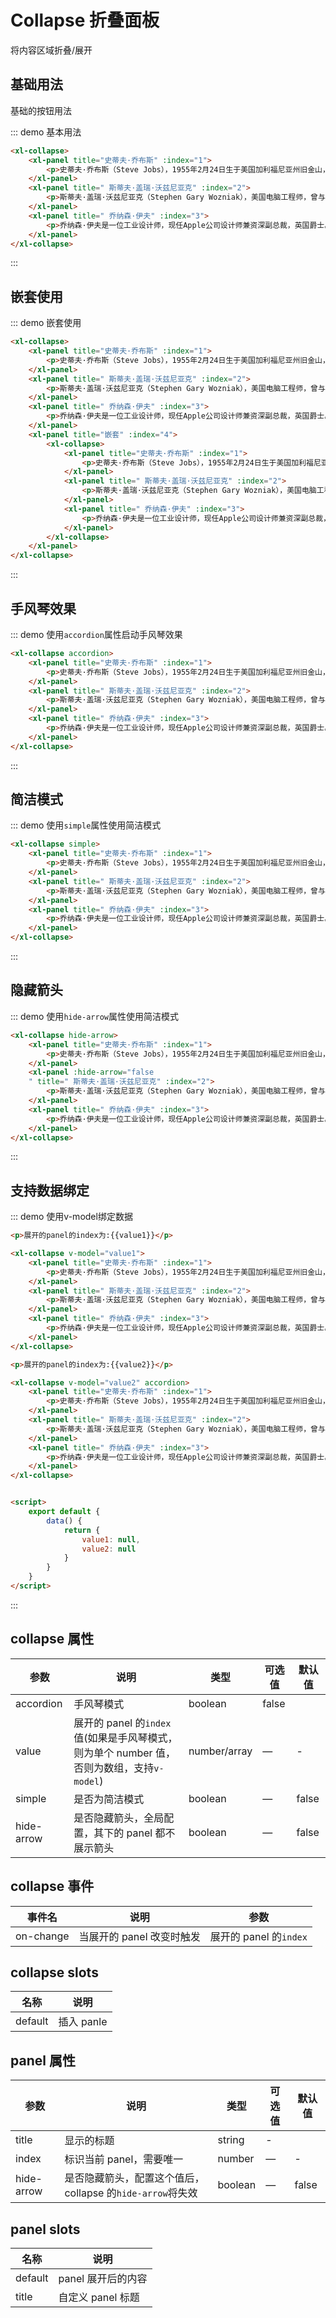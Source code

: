 <script>
    export default {
        data() {
            return {
                value1: null,
                value2: null
            }
        }
    }
</script>

# Collapse 折叠面板

将内容区域折叠/展开

## 基础用法

基础的按钮用法

::: demo 基本用法

```html
<xl-collapse>
    <xl-panel title="史蒂夫·乔布斯" :index="1">
        <p>史蒂夫·乔布斯（Steve Jobs），1955年2月24日生于美国加利福尼亚州旧金山，美国发明家、企业家、美国苹果公司联合创办人。</p>
    </xl-panel>
    <xl-panel title=" 斯蒂夫·盖瑞·沃兹尼亚克" :index="2">
        <p>斯蒂夫·盖瑞·沃兹尼亚克（Stephen Gary Wozniak），美国电脑工程师，曾与史蒂夫·乔布斯合伙创立苹果电脑（今之苹果公司）。斯蒂夫·盖瑞·沃兹尼亚克曾就读于美国科罗拉多大学，后转学入美国著名高等学府加州大学伯克利分校（UC Berkeley）并获得电机工程及计算机（EECS）本科学位（1987年）。</p>
    </xl-panel>
    <xl-panel title=" 乔纳森·伊夫" :index="3">
        <p>乔纳森·伊夫是一位工业设计师，现任Apple公司设计师兼资深副总裁，英国爵士。他曾参与设计了iPod，iMac，iPhone，iPad等众多苹果产品。除了乔布斯，他是对苹果那些著名的产品最有影响力的人。</p>
    </xl-panel>
</xl-collapse>
```

:::

## 嵌套使用

::: demo 嵌套使用

```html
<xl-collapse>
    <xl-panel title="史蒂夫·乔布斯" :index="1">
        <p>史蒂夫·乔布斯（Steve Jobs），1955年2月24日生于美国加利福尼亚州旧金山，美国发明家、企业家、美国苹果公司联合创办人。</p>
    </xl-panel>
    <xl-panel title=" 斯蒂夫·盖瑞·沃兹尼亚克" :index="2">
        <p>斯蒂夫·盖瑞·沃兹尼亚克（Stephen Gary Wozniak），美国电脑工程师，曾与史蒂夫·乔布斯合伙创立苹果电脑（今之苹果公司）。斯蒂夫·盖瑞·沃兹尼亚克曾就读于美国科罗拉多大学，后转学入美国著名高等学府加州大学伯克利分校（UC Berkeley）并获得电机工程及计算机（EECS）本科学位（1987年）。</p>
    </xl-panel>
    <xl-panel title=" 乔纳森·伊夫" :index="3">
        <p>乔纳森·伊夫是一位工业设计师，现任Apple公司设计师兼资深副总裁，英国爵士。他曾参与设计了iPod，iMac，iPhone，iPad等众多苹果产品。除了乔布斯，他是对苹果那些著名的产品最有影响力的人。</p>
    </xl-panel>
    <xl-panel title="嵌套" :index="4">
        <xl-collapse>
            <xl-panel title="史蒂夫·乔布斯" :index="1">
                <p>史蒂夫·乔布斯（Steve Jobs），1955年2月24日生于美国加利福尼亚州旧金山，美国发明家、企业家、美国苹果公司联合创办人。</p>
            </xl-panel>
            <xl-panel title=" 斯蒂夫·盖瑞·沃兹尼亚克" :index="2">
                <p>斯蒂夫·盖瑞·沃兹尼亚克（Stephen Gary Wozniak），美国电脑工程师，曾与史蒂夫·乔布斯合伙创立苹果电脑（今之苹果公司）。斯蒂夫·盖瑞·沃兹尼亚克曾就读于美国科罗拉多大学，后转学入美国著名高等学府加州大学伯克利分校（UC Berkeley）并获得电机工程及计算机（EECS）本科学位（1987年）。</p>
            </xl-panel>
            <xl-panel title=" 乔纳森·伊夫" :index="3">
                <p>乔纳森·伊夫是一位工业设计师，现任Apple公司设计师兼资深副总裁，英国爵士。他曾参与设计了iPod，iMac，iPhone，iPad等众多苹果产品。除了乔布斯，他是对苹果那些著名的产品最有影响力的人。</p>
            </xl-panel>
        </xl-collapse>
    </xl-panel>
</xl-collapse>
```

:::

## 手风琴效果

::: demo 使用`accordion`属性启动手风琴效果

```html
<xl-collapse accordion>
    <xl-panel title="史蒂夫·乔布斯" :index="1">
        <p>史蒂夫·乔布斯（Steve Jobs），1955年2月24日生于美国加利福尼亚州旧金山，美国发明家、企业家、美国苹果公司联合创办人。</p>
    </xl-panel>
    <xl-panel title=" 斯蒂夫·盖瑞·沃兹尼亚克" :index="2">
        <p>斯蒂夫·盖瑞·沃兹尼亚克（Stephen Gary Wozniak），美国电脑工程师，曾与史蒂夫·乔布斯合伙创立苹果电脑（今之苹果公司）。斯蒂夫·盖瑞·沃兹尼亚克曾就读于美国科罗拉多大学，后转学入美国著名高等学府加州大学伯克利分校（UC Berkeley）并获得电机工程及计算机（EECS）本科学位（1987年）。</p>
    </xl-panel>
    <xl-panel title=" 乔纳森·伊夫" :index="3">
        <p>乔纳森·伊夫是一位工业设计师，现任Apple公司设计师兼资深副总裁，英国爵士。他曾参与设计了iPod，iMac，iPhone，iPad等众多苹果产品。除了乔布斯，他是对苹果那些著名的产品最有影响力的人。</p>
    </xl-panel>
</xl-collapse>
```

:::

## 简洁模式

::: demo 使用`simple`属性使用简洁模式

```html
<xl-collapse simple>
    <xl-panel title="史蒂夫·乔布斯" :index="1">
        <p>史蒂夫·乔布斯（Steve Jobs），1955年2月24日生于美国加利福尼亚州旧金山，美国发明家、企业家、美国苹果公司联合创办人。</p>
    </xl-panel>
    <xl-panel title=" 斯蒂夫·盖瑞·沃兹尼亚克" :index="2">
        <p>斯蒂夫·盖瑞·沃兹尼亚克（Stephen Gary Wozniak），美国电脑工程师，曾与史蒂夫·乔布斯合伙创立苹果电脑（今之苹果公司）。斯蒂夫·盖瑞·沃兹尼亚克曾就读于美国科罗拉多大学，后转学入美国著名高等学府加州大学伯克利分校（UC Berkeley）并获得电机工程及计算机（EECS）本科学位（1987年）。</p>
    </xl-panel>
    <xl-panel title=" 乔纳森·伊夫" :index="3">
        <p>乔纳森·伊夫是一位工业设计师，现任Apple公司设计师兼资深副总裁，英国爵士。他曾参与设计了iPod，iMac，iPhone，iPad等众多苹果产品。除了乔布斯，他是对苹果那些著名的产品最有影响力的人。</p>
    </xl-panel>
</xl-collapse>
```

:::

## 隐藏箭头

::: demo 使用`hide-arrow`属性使用简洁模式

```html
<xl-collapse hide-arrow>
    <xl-panel title="史蒂夫·乔布斯" :index="1">
        <p>史蒂夫·乔布斯（Steve Jobs），1955年2月24日生于美国加利福尼亚州旧金山，美国发明家、企业家、美国苹果公司联合创办人。</p>
    </xl-panel>
    <xl-panel :hide-arrow="false
    " title=" 斯蒂夫·盖瑞·沃兹尼亚克" :index="2">
        <p>斯蒂夫·盖瑞·沃兹尼亚克（Stephen Gary Wozniak），美国电脑工程师，曾与史蒂夫·乔布斯合伙创立苹果电脑（今之苹果公司）。斯蒂夫·盖瑞·沃兹尼亚克曾就读于美国科罗拉多大学，后转学入美国著名高等学府加州大学伯克利分校（UC Berkeley）并获得电机工程及计算机（EECS）本科学位（1987年）。</p>
    </xl-panel>
    <xl-panel title=" 乔纳森·伊夫" :index="3">
        <p>乔纳森·伊夫是一位工业设计师，现任Apple公司设计师兼资深副总裁，英国爵士。他曾参与设计了iPod，iMac，iPhone，iPad等众多苹果产品。除了乔布斯，他是对苹果那些著名的产品最有影响力的人。</p>
    </xl-panel>
</xl-collapse>
```

:::

## 支持数据绑定

::: demo 使用v-model绑定数据

```html
<p>展开的panel的index为:{{value1}}</p>

<xl-collapse v-model="value1">
    <xl-panel title="史蒂夫·乔布斯" :index="1">
        <p>史蒂夫·乔布斯（Steve Jobs），1955年2月24日生于美国加利福尼亚州旧金山，美国发明家、企业家、美国苹果公司联合创办人。</p>
    </xl-panel>
    <xl-panel title=" 斯蒂夫·盖瑞·沃兹尼亚克" :index="2">
        <p>斯蒂夫·盖瑞·沃兹尼亚克（Stephen Gary Wozniak），美国电脑工程师，曾与史蒂夫·乔布斯合伙创立苹果电脑（今之苹果公司）。斯蒂夫·盖瑞·沃兹尼亚克曾就读于美国科罗拉多大学，后转学入美国著名高等学府加州大学伯克利分校（UC Berkeley）并获得电机工程及计算机（EECS）本科学位（1987年）。</p>
    </xl-panel>
    <xl-panel title=" 乔纳森·伊夫" :index="3">
        <p>乔纳森·伊夫是一位工业设计师，现任Apple公司设计师兼资深副总裁，英国爵士。他曾参与设计了iPod，iMac，iPhone，iPad等众多苹果产品。除了乔布斯，他是对苹果那些著名的产品最有影响力的人。</p>
    </xl-panel>
</xl-collapse>

<p>展开的panel的index为:{{value2}}</p>

<xl-collapse v-model="value2" accordion>
    <xl-panel title="史蒂夫·乔布斯" :index="1">
        <p>史蒂夫·乔布斯（Steve Jobs），1955年2月24日生于美国加利福尼亚州旧金山，美国发明家、企业家、美国苹果公司联合创办人。</p>
    </xl-panel>
    <xl-panel title=" 斯蒂夫·盖瑞·沃兹尼亚克" :index="2">
        <p>斯蒂夫·盖瑞·沃兹尼亚克（Stephen Gary Wozniak），美国电脑工程师，曾与史蒂夫·乔布斯合伙创立苹果电脑（今之苹果公司）。斯蒂夫·盖瑞·沃兹尼亚克曾就读于美国科罗拉多大学，后转学入美国著名高等学府加州大学伯克利分校（UC Berkeley）并获得电机工程及计算机（EECS）本科学位（1987年）。</p>
    </xl-panel>
    <xl-panel title=" 乔纳森·伊夫" :index="3">
        <p>乔纳森·伊夫是一位工业设计师，现任Apple公司设计师兼资深副总裁，英国爵士。他曾参与设计了iPod，iMac，iPhone，iPad等众多苹果产品。除了乔布斯，他是对苹果那些著名的产品最有影响力的人。</p>
    </xl-panel>
</xl-collapse>


<script>
    export default {
        data() {
            return {
                value1: null,
                value2: null
            }
        }
    }
</script>
```

:::

## collapse 属性

| 参数       | 说明                                                                                      | 类型         | 可选值 | 默认值 |
| ---------- | ----------------------------------------------------------------------------------------- | ------------ | ------ | ------ |
| accordion  | 手风琴模式                                                                                | boolean      | false  |
| value      | 展开的 panel 的`index`值(如果是手风琴模式，则为单个 number 值，否则为数组，支持`v-model`) | number/array | —      | -      |
| simple     | 是否为简洁模式                                                                            | boolean      | —      | false  |
| hide-arrow | 是否隐藏箭头，全局配置，其下的 panel 都不展示箭头                                         | boolean      | —      | false  |

## collapse 事件

| 事件名    | 说明                      | 参数                   |
| --------- | ------------------------- | ---------------------- |
| on-change | 当展开的 panel 改变时触发 | 展开的 panel 的`index` |

## collapse slots

| 名称    | 说明       |
| ------- | ---------- |
| default | 插入 panle |

## panel 属性

| 参数       | 说明                                                      | 类型    | 可选值 | 默认值 |
| ---------- | --------------------------------------------------------- | ------- | ------ | ------ |
| title      | 显示的标题                                                | string  | -      |
| index      | 标识当前 panel，需要唯一                                  | number  | —      | -      |
| hide-arrow | 是否隐藏箭头，配置这个值后，collapse 的`hide-arrow`将失效 | boolean | —      | false  |

## panel slots

| 名称    | 说明               |
| ------- | ------------------ |
| default | panel 展开后的内容 |
| title   | 自定义 panel 标题  |
